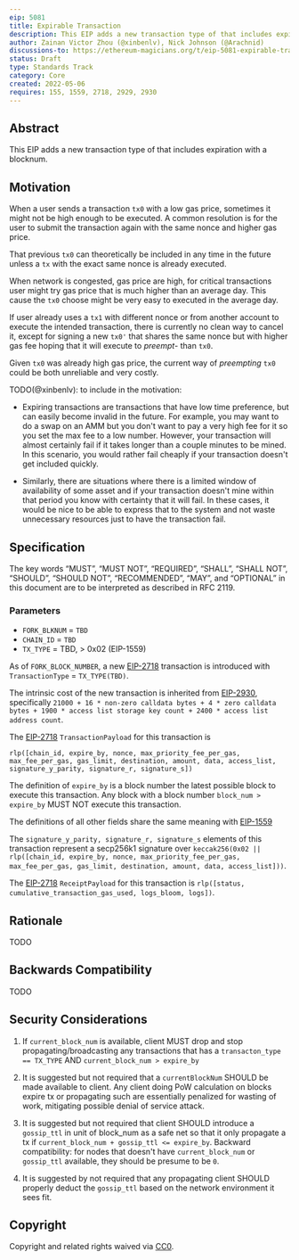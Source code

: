 ```yaml
---
eip: 5081
title: Expirable Transaction
description: This EIP adds a new transaction type of that includes expiration with a blocknum
author: Zainan Victor Zhou (@xinbenlv), Nick Johnson (@Arachnid)
discussions-to: https://ethereum-magicians.org/t/eip-5081-expirable-transaction/9208
status: Draft
type: Standards Track
category: Core
created: 2022-05-06
requires: 155, 1559, 2718, 2929, 2930
---
```


## Abstract
This EIP adds a new transaction type of that includes expiration with a blocknum.

## Motivation

When a user sends a transaction `tx0` with a low gas price, sometimes it might not be high enough to be executed.
A common resolution is for the user to submit the transaction again with the same nonce and higher gas price.

That previous `tx0` can theoretically be included in any time in the future unless a `tx` with the exact same nonce is already executed.

When network is congested, gas price are high, for critical transactions user might try gas price that is much higher than an average day. 
This cause the `tx0` choose might be very easy to executed in the average day.

If user already uses a `tx1` with different nonce or from another account to execute the intended transaction,
there is currently no clean way to cancel it,
except for signing a new `tx0'` that shares the same nonce but with higher gas fee hoping that it will execute to *preempt*- than `tx0`.

Given `tx0` was already high gas price, the current way of *preempting* `tx0` could be both unreliable and very costly.

TODO(@xinbenlv): to include in the motivation:

- Expiring transactions are transactions that have low time preference, but can easily become invalid in the future. For example, you may want to do a swap on an AMM but you don't want to pay a very high fee for it so you set the max fee to a low number. However, your transaction will almost certainly fail if it takes longer than a couple minutes to be mined. In this scenario, you would rather fail cheaply if your transaction doesn't get included quickly.

- Similarly, there are situations where there is a limited window of availability of some asset and if your transaction doesn't mine within that period you know with certainty that it will fail. In these cases, it would be nice to be able to express that to the system and not waste unnecessary resources just to have the transaction fail.

## Specification
The key words “MUST”, “MUST NOT”, “REQUIRED”, “SHALL”, “SHALL NOT”, “SHOULD”, “SHOULD NOT”, “RECOMMENDED”, “MAY”, and “OPTIONAL” in this document are to be interpreted as described in RFC 2119.

### Parameters
- `FORK_BLKNUM` = `TBD`
- `CHAIN_ID` = `TBD`
- `TX_TYPE` = TBD, > 0x02 (EIP-1559)


As of `FORK_BLOCK_NUMBER`, a new [EIP-2718](./eip-2718.md) transaction is introduced with `TransactionType` = `TX_TYPE(TBD)`.

The intrinsic cost of the new transaction is inherited from [EIP-2930](./eip-2930.md), specifically `21000 + 16 * non-zero calldata bytes + 4 * zero calldata bytes + 1900 * access list storage key count + 2400 * access list address count`.

The [EIP-2718](./eip-2718.md) `TransactionPayload` for this transaction is 

```
rlp([chain_id, expire_by, nonce, max_priority_fee_per_gas, max_fee_per_gas, gas_limit, destination, amount, data, access_list, signature_y_parity, signature_r, signature_s])
```

The definition of `expire_by` is a block number the latest possible block to
execute this transaction. Any block with a block number `block_num > expire_by` MUST NOT execute this transaction.

The definitions of all other fields share the same meaning with [EIP-1559](https://eips.ethereum.org/EIPS/eip-1559)

The `signature_y_parity, signature_r, signature_s` elements of this transaction represent a secp256k1 signature over `keccak256(0x02 || rlp([chain_id, expire_by, nonce, max_priority_fee_per_gas, max_fee_per_gas, gas_limit, destination, amount, data, access_list]))`.

The [EIP-2718](./eip-2718.md) `ReceiptPayload` for this transaction is `rlp([status, cumulative_transaction_gas_used, logs_bloom, logs])`.


## Rationale
TODO

## Backwards Compatibility
TODO

## Security Considerations

1. If `current_block_num` is available, client MUST drop and stop propagating/broadcasting any transactions that has a
`transacton_type == TX_TYPE` AND `current_block_num > expire_by`

2. It is suggested but not required that a `currentBlockNum` SHOULD be made available to client. Any client doing PoW calculation on blocks expire tx or propagating such are essentially penalized for wasting of work, mitigating possible denial of service attack.

3. It is suggested but not required that client SHOULD introduce a 
`gossip_ttl` in unit of block_num as a safe net so that it only propagate
a tx if `current_block_num + gossip_ttl <= expire_by`. Backward compatibility:
for nodes that doesn't have `current_block_num` or `gossip_ttl` available,
they should be presume to be `0`.
  
4. It is suggested by not required that any propagating client SHOULD properly deduct the `gossip_ttl` 
based on the network environment it sees fit.

## Copyright
Copyright and related rights waived via [CC0](../LICENSE.md).
